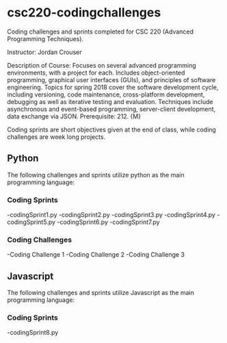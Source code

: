 # csc220-codingchallenges
Coding challenges and sprints completed for CSC 220 (Advanced Programming Techniques).

Instructor: Jordan Crouser

Description of Course:
Focuses on several advanced programming environments, with a project for each. Includes object-oriented programming, graphical user interfaces (GUIs), and principles of software engineering. Topics for spring 2018 cover the software development cycle, including versioning, code maintenance, cross-platform development, debugging as well as iterative testing and evaluation. Techniques include asynchronous and event-based programming, server-client development, data exchange via JSON. Prerequisite: 212. {M}

Coding sprints are short objectives given at the end of class, while coding challenges are week long projects.

## Python
The following challenges and sprints utilize python as the main programming language:
### Coding Sprints
-codingSprint1.py
-codingSprint2.py
-codingSprint3.py
-codingSprint4.py
-codingSprint5.py
-codingSprint6.py
-codingSprint7.py

### Coding Challenges
-Coding Challenge 1
-Coding Challenge 2
-Coding Challenge 3

## Javascript
The following challenges and sprints utilize Javascript as the main programming language:
### Coding Sprints
-codingSprint8.py
